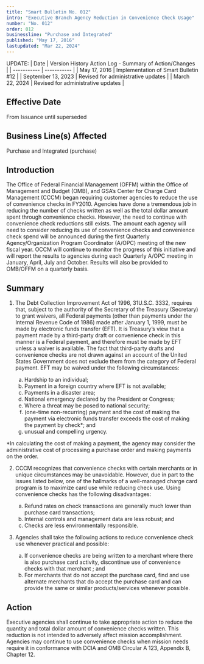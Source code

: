 ```yaml
---
title: "Smart Bulletin No. 012"
intro: "Executive Branch Agency Reduction in Convenience Check Usage"
number: "No. 012"
order: 012
businessline: "Purchase and Integrated"
published: "May 17, 2016"
lastupdated: "Mar 22, 2024"
---
```


UPDATE:
| Date | Version History Action Log - Summary of Action/Changes |
| ----------- | ----------- |
| May 17, 2016 | Implementation of Smart Bulletin #12 |
| September 13, 2023 | Revised for administrative updates |
| March 22, 2024 | Revised for administrative updates |

## Effective Date

From Issuance until superseded


## Business Line(s) Affected

Purchase and Integrated (purchase)


## Introduction

The Office of Federal Financial Management (OFFM) within the Office of Management and Budget (OMB), and GSA’s Center for Charge Card Management (CCCM) began requiring customer agencies to reduce the use of convenience checks in FY2010. Agencies have done a tremendous job in reducing the number of checks written as well as the total dollar amount spent through convenience checks. However, the need to continue with convenience check reductions still exists. The amount each agency will need to consider reducing its use of convenience checks and convenience check spend will be announced during the first Quarterly Agency/Organization Program Coordinator (A/OPC) meeting of the new fiscal year. OCCM will continue to monitor the progress of this initiative and will report the results to agencies during each Quarterly A/OPC meeting in January, April, July and October. Results will also be provided to OMB/OFFM on a quarterly basis. 


## Summary

1. The Debt Collection Improvement Act of 1996, 31U.S.C. 3332, requires that, subject to the authority of the Secretary of the Treasury (Secretary) to grant waivers, all Federal payments (other than payments under the Internal Revenue Code of 1986) made after January 1, 1999, must be made by electronic funds transfer (EFT). It is Treasury’s view that a payment made by a third-party draft or convenience check in this manner is a Federal payment, and therefore must be made by EFT unless a waiver is available. The fact that third-party drafts and convenience checks are not drawn against an account of the United States Government does not exclude them from the category of Federal payment. EFT may be waived under the following circumstances: 

    <ol type="a">
        <li>Hardship to an individual;</li>
        <li>Payment in a foreign country where EFT is not available;</li>
        <li>Payments in a disaster area;</li>
        <li>National emergency declared by the President or Congress;</li>
        <li>Where a threat may be posed to national security;</li>
        <li>(one-time non-recurring) payment and the cost of making the payment via electronic funds transfer exceeds the cost of making the payment by check*; and</li>
        <li>unusual and compelling urgency.</li>
    </ol>

*In calculating the cost of making a payment, the agency may consider the administrative cost of processing a purchase order and making payments on the order. 

2. CCCM recognizes that convenience checks with certain merchants or in unique circumstances may be unavoidable. However, due in part to the issues listed below, one of the hallmarks of a well-managed charge card program is to maximize card use while reducing check use. Using convenience checks has the following disadvantages: 

    <ol type="a">
        <li>Refund rates on check transactions are generally much lower than purchase card transactions; </li>
        <li>Internal controls and management data are less robust; and </li>
        <li>Checks are less environmentally responsible. </li>
    </ol>



3. Agencies shall take the following actions to reduce convenience check use whenever practical and possible: 
    <ol type="a">
        <li>If convenience checks are being written to a merchant where there is also purchase card activity, discontinue use of convenience checks with that merchant ; and</li>
        <li>For merchants that do not accept the purchase card, find and use alternate merchants that do accept the purchase card and can provide the same or similar products/services whenever possible.</li>
    </ol>


## Action

Executive agencies shall continue to take appropriate action to reduce the quantity and total dollar amount of convenience checks written. This reduction is not intended to adversely affect mission accomplishment. Agencies may continue to use convenience checks when mission needs require it in conformance with DCIA and OMB Circular A 123, Appendix B, Chapter 12. 
